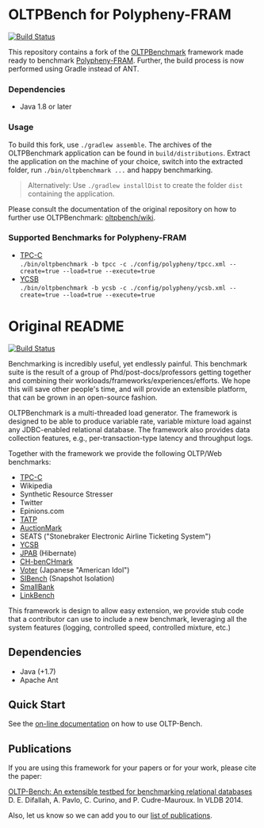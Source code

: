 # OLTPBench for Polypheny-FRAM

[![Build Status](https://travis-ci.org/nouda/oltpbench.svg?branch=polypheny-fram)](https://travis-ci.org/nouda/oltpbench)

This repository contains a fork of the [OLTPBenchmark](https://github.com/oltpbenchmark/oltpbench/) framework made ready to benchmark [Polypheny-FRAM](https://github.com/polypheny/Polypheny-FRAM).
Further, the build process is now performed using Gradle instead of ANT.

### Dependencies
* Java 1.8 or later

### Usage
To build this fork, use `./gradlew assemble`. The archives of the OLTPBenchmark application can be found in `build/distributions`. Extract the application on the machine of your choice, switch into the extracted folder, run `./bin/oltpbenchmark ...` and happy benchmarking.
> Alternatively: Use `./gradlew installDist` to create the folder `dist` containing the application. 

Please consult the documentation of the original repository on how to further use OLTPBenchmark: [oltpbench/wiki](https://github.com/oltpbenchmark/oltpbench/wiki).

### Supported Benchmarks for Polypheny-FRAM
* [TPC-C](./config/polypheny/tpcc.xml)\
  `./bin/oltpbenchmark -b tpcc -c ./config/polypheny/tpcc.xml --create=true --load=true --execute=true`
* [YCSB](./config/polypheny/ycsb.xml)\
  `./bin/oltpbenchmark -b ycsb -c ./config/polypheny/ycsb.xml --create=true --load=true --execute=true`


# Original README

[![Build Status](https://travis-ci.org/oltpbenchmark/oltpbench.png)](https://travis-ci.org/oltpbenchmark/oltpbench)

Benchmarking is incredibly useful, yet endlessly painful. This benchmark suite is the result of a group of
Phd/post-docs/professors getting together and combining their workloads/frameworks/experiences/efforts. We hope this
will save other people's time, and will provide an extensible platform, that can be grown in an open-source fashion. 

OLTPBenchmark is a multi-threaded load generator. The framework is designed to be able to produce variable rate,
variable mixture load against any JDBC-enabled relational database. The framework also provides data collection
features, e.g., per-transaction-type latency and throughput logs.

Together with the framework we provide the following OLTP/Web benchmarks:
  * [TPC-C](http://www.tpc.org/tpcc/)
  * Wikipedia
  * Synthetic Resource Stresser 
  * Twitter
  * Epinions.com
  * [TATP](http://tatpbenchmark.sourceforge.net/)
  * [AuctionMark](http://hstore.cs.brown.edu/projects/auctionmark/)
  * SEATS ("Stonebraker Electronic Airline Ticketing System")
  * [YCSB](https://github.com/brianfrankcooper/YCSB)
  * [JPAB](http://www.jpab.org) (Hibernate)
  * [CH-benCHmark](http://www-db.in.tum.de/research/projects/CHbenCHmark/?lang=en)
  * [Voter](https://github.com/VoltDB/voltdb/tree/master/examples/voter) (Japanese "American Idol")
  * [SIBench](http://sydney.edu.au/engineering/it/~fekete/teaching/serializableSI-Fekete.pdf) (Snapshot Isolation)
  * [SmallBank](http://ses.library.usyd.edu.au/bitstream/2123/5353/1/michael-cahill-2009-thesis.pdf)
  * [LinkBench](http://people.cs.uchicago.edu/~tga/pubs/sigmod-linkbench-2013.pdf)

This framework is design to allow easy extension, we provide stub code that a contributor can use to include a new
benchmark, leveraging all the system features (logging, controlled speed, controlled mixture, etc.)

## Dependencies

+ Java (+1.7)
+ Apache Ant

## Quick Start

See the [on-line documentation](https://github.com/oltpbenchmark/oltpbench/wiki) on how to use OLTP-Bench.

## Publications

If you are using this framework for your papers or for your work, please cite the paper:

[OLTP-Bench: An extensible testbed for benchmarking relational databases](http://www.vldb.org/pvldb/vol7/p277-difallah.pdf) D. E. Difallah, A. Pavlo, C. Curino, and P. Cudre-Mauroux. In VLDB 2014.

Also, let us know so we can add you to our [list of publications](http://oltpbenchmark.com/wiki/index.php?title=Publications_Using_OLTPBenchmark).
